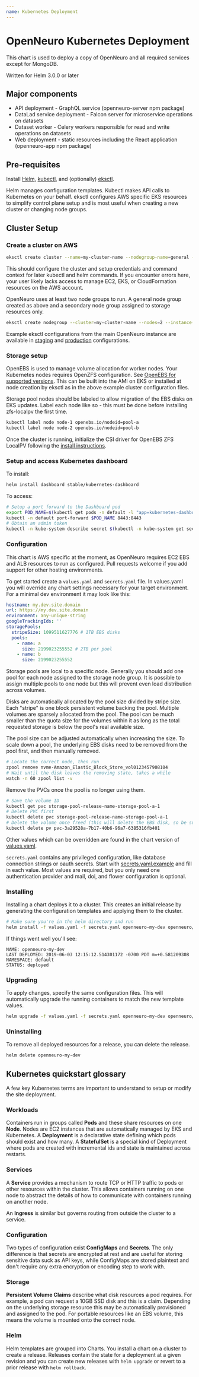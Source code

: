 ```yaml
---
name: Kubernetes Deployment
---
```


# OpenNeuro Kubernetes Deployment

This chart is used to deploy a copy of OpenNeuro and all required services except for MongoDB.

Written for Helm 3.0.0 or later

## Major components

- API deployment - GraphQL service (openneuro-server npm package)
- DataLad service deployment - Falcon server for microservice operations on datasets
- Dataset worker - Celery workers responsible for read and write operations on datasets
- Web deployment - static resources including the React application (openneuro-app npm package)

## Pre-requisites

Install [Helm](https://helm.sh/), [kubectl](https://kubernetes.io/docs/tasks/tools/install-kubectl/), and (optionally) [eksctl](https://eksctl.io/).

Helm manages configuration templates. Kubectl makes API calls to Kubernetes on your behalf. eksctl configures AWS specific EKS resources to simplify control plane setup and is most useful when creating a new cluster or changing node groups.

## Cluster Setup

### Create a cluster on AWS

```bash
eksctl create cluster --name=my-cluster-name --nodegroup-name=general --nodes=2 --instance-type=c5a.xlarge --node-ami-family=Ubuntu1804
```

This should configure the cluster and setup credentials and command context for later kubectl and helm commands. If you encounter errors here, your user likely lacks access to manage EC2, EKS, or CloudFormation resources on the AWS account.

OpenNeuro uses at least two node groups to run. A general node group created as above and a secondary node group assigned to storage resources only.

```bash
eksctl create nodegroup --cluster=my-cluster-name --nodes=2 --instance-type=m5ad.xlarge --name=storage
```

Example eksctl configurations from the main OpenNeuro instance are available in [staging](eksctl-cluster-prod.yaml) and [production](eksctl-cluster-staging.yaml) configurations.

### Storage setup

OpenEBS is used to manage volume allocation for worker nodes. Your Kubernetes nodes requires OpenZFS configuration. See [OpenEBS for supported versions](https://github.com/openebs/zfs-localpv#prerequisites). This can be built into the AMI on EKS or installed at node creation by eksctl as in the above example cluster configuration files.

Storage pool nodes should be labeled to allow migration of the EBS disks on EKS updates. Label each node like so - this must be done before installing zfs-localpv the first time.

```bash
kubectl label node node-1 openebs.io/nodeid=pool-a
kubectl label node node-2 openebs.io/nodeid=pool-b
```

Once the cluster is running, initialize the CSI driver for OpenEBS ZFS LocalPV following the [install instructions](https://github.com/openebs/zfs-localpv#setup).

### Setup and access Kubernetes dashboard

To install:

```bash
helm install dashboard stable/kubernetes-dashboard
```

To access:

```bash
# Setup a port forward to the Dashboard pod
export POD_NAME=$(kubectl get pods -n default -l "app=kubernetes-dashboard,release=dashboard" -o jsonpath="{.items[0].metadata.name}")
kubectl -n default port-forward $POD_NAME 8443:8443
# Obtain an admin token
kubectl -n kube-system describe secret $(kubectl -n kube-system get secret | grep eks-admin | awk '{print $1}')
```

### Configuration

This chart is AWS specific at the moment, as OpenNeuro requires EC2 EBS and ALB resources to run as configured. Pull requests welcome if you add support for other hosting environments.

To get started create a `values.yaml` and `secrets.yaml` file. In values.yaml you will override any chart settings necessary for your target environment. For a minimal dev environment it may look like this:

```yaml
hostname: my.dev.site.domain
url: https://my.dev.site.domain
environment: any-unique-string
googleTrackingIds: ''
storagePools:
  stripeSize: 1099511627776 # 1TB EBS disks
  pools:
    - name: a
      size: 2199023255552 # 2TB per pool
    - name: b
      size: 2199023255552
```

Storage pools are local to a specific node. Generally you should add one pool for each node assigned to the storage node group. It is possible to assign multiple pools to one node but this will prevent even load distribution across volumes.

Disks are automatically allocated by the pool size divided by stripe size. Each "stripe" is one block persistent volume backing the pool. Multiple volumes are sparsely allocated from the pool. The pool can be much smaller than the quota size for the volumes within it as long as the total requested storage is below the pool's real available size.

The pool size can be adjusted automatically when increasing the size. To scale down a pool, the underlying EBS disks need to be removed from the pool first, and then manually removed.

```bash
# Locate the correct node, then run
zpool remove nvme-Amazon_Elastic_Block_Store_vol0123457908104
# Wait until the disk leaves the removing state, takes a while
watch -n 60 zpool list -v
```

Remove the PVCs once the pool is no longer using them.

```bash
# Save the volume ID
kubectl get pvc storage-pool-release-name-storage-pool-a-1
# Delete PVC first
kubectl delete pvc storage-pool-release-name-storage-pool-a-1
# Delete the volume once freed (this will delete the EBS disk, so be sure here!)
kubectl delete pv pvc-3a29528a-7b17-40b6-96a7-6385316fb401
```

Other values which can be overridden are found in the chart version of [values.yaml](charts/values.yaml).

`secrets.yaml` contains any privileged configuration, like database connection strings or oauth secrets. Start with [secrets.yaml.example](secrets.yaml.example) and fill in each value. Most values are required, but you only need one authentication provider and mail, doi, and flower configuration is optional.

### Installing

Installing a chart deploys it to a cluster. This creates an initial release by generating the configuration templates and applying them to the cluster.

```bash
# Make sure you're in the helm directory and run
helm install -f values.yaml -f secrets.yaml openneuro-my-dev openneuro/
```

If things went well you'll see:

```
NAME: openneuro-my-dev
LAST DEPLOYED: 2019-06-03 12:15:12.514301172 -0700 PDT m=+0.581209308
NAMESPACE: default
STATUS: deployed
```

### Upgrading

To apply changes, specify the same configuration files. This will automatically upgrade the running containers to match the new template values.

```bash
helm upgrade -f values.yaml -f secrets.yaml openneuro-my-dev openneuro/
```

### Uninstalling

To remove all deployed resources for a release, you can delete the release.

```bash
helm delete openneuro-my-dev
```

## Kubernetes quickstart glossary

A few key Kubernetes terms are important to understand to setup or modify the site deployment.

### Workloads

Containers run in groups called **Pods** and these share resources on one **Node**. Nodes are EC2 instances that are automatically managed by EKS and Kubernetes. A **Deployment** is a declarative state defining which pods should exist and how many. A **StatefulSet** is a special kind of Deployment where pods are created with incremental ids and state is maintained across restarts.

### Services

A **Service** provides a mechanism to route TCP or HTTP traffic to pods or other resources within the cluster. This allows containers running on one node to abstract the details of how to communicate with containers running on another node.

An **Ingress** is similar but governs routing from outside the cluster to a service.

### Configuration

Two types of configuration exist **ConfigMaps** and **Secrets**. The only difference is that secrets are encrypted at rest and are useful for storing sensitive data suck as API keys, while ConfigMaps are stored plaintext and don't require any extra encryption or encoding step to work with.

### Storage

**Persistent Volume Claims** describe what disk resources a pod requires. For example, a pod can request a 10GB SSD disk and this is a claim. Depending on the underlying storage resource this may be automatically provisioned and assigned to the pod. For portable resources like an EBS volume, this means the volume is mounted onto the correct node.

### Helm

Helm templates are grouped into Charts. You install a chart on a cluster to create a release. Releases contain the state for a deployment at a given revision and you can create new releases with `helm upgrade` or revert to a prior release with `helm rollback`.
